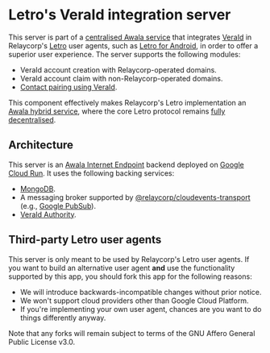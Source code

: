# Letro's VeraId integration server

This server is part of a [centralised Awala service](https://awala.network/service-providers/implementation/architecture#centralised-service) that integrates [VeraId](https://veraid.net) in Relaycorp's [Letro](https://letro.app/en) user agents, such as [Letro for Android](https://github.com/relaycorp/letro-android), in order to offer a superior user experience. The server supports the following modules:

- VeraId account creation with Relaycorp-operated domains.
- VeraId account claim with non-Relaycorp-operated domains.
- [Contact pairing using VeraId](./contact-pairing.md).

This component effectively makes Relaycorp's Letro implementation an [Awala hybrid service](https://awala.network/service-providers/implementation/architecture#hybrid-services), where the core Letro protocol remains [fully decentralised](https://awala.network/service-providers/implementation/architecture#decentralised-service).

## Architecture

This server is an [Awala Internet Endpoint](https://docs.relaycorp.tech/awala-endpoint-internet/) backend deployed on [Google Cloud Run](https://cloud.google.com/run). It uses the following backing services:

- [MongoDB](https://www.mongodb.com).
- A messaging broker supported by [@relaycorp/cloudevents-transport](https://www.npmjs.com/package/@relaycorp/cloudevents-transport) (e.g., [Google PubSub](https://cloud.google.com/pubsub)).
- [VeraId Authority](https://docs.relaycorp.tech/veraid-authority/).

## Third-party Letro user agents

This server is only meant to be used by Relaycorp's Letro user agents. If you want to build an alternative user agent **and** use the functionality supported by this app, you should fork this app for the following reasons:

- We will introduce backwards-incompatible changes without prior notice.
- We won't support cloud providers other than Google Cloud Platform.
- If you're implementing your own user agent, chances are you want to do things differently anyway.

Note that any forks will remain subject to terms of the GNU Affero General Public License v3.0.
